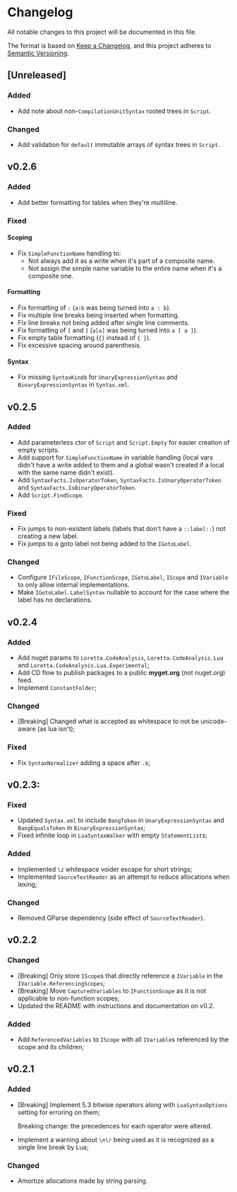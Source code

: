 # Changelog
All notable changes to this project will be documented in this file.

The format is based on [Keep a Changelog](https://keepachangelog.com/en/1.0.0/),
and this project adheres to [Semantic Versioning](https://semver.org/spec/v2.0.0.html).

## \[Unreleased\]
### Added
- Add note about non-`CompilationUnitSyntax` rooted trees in `Script`.

### Changed
- Add validation for `default` immutable arrays of syntax trees in `Script`.

## v0.2.6
### Added
- Add better formatting for tables when they're multiline.

### Fixed
#### Scoping
- Fix `SimpleFunctionName` handling to:
  - Not always add it as a write when it's part of a composite name.
  - Not assign the simple name variable to the entire name when it's a composite one.

#### Formatting
- Fix formatting of `:` (`a:b` was being turned into `a : b`).
- Fix multiple line breaks being inserted when formatting.
- Fix line breaks not being added after single line comments.
- Fix formatting of `[` and `]` (`a[a]` was being turned into `a [ a ]`).
- Fix empty table formatting (`{}` instead of `{ }`).
- Fix excessive spacing around parenthesis.

#### Syntax
- Fix missing `SyntaxKind`s for `UnaryExpressionSyntax` and `BinaryExpressionSyntax` in `Syntax.xml`.

## v0.2.5
### Added
- Add parameterless ctor of `Script` and `Script.Empty` for easier creation of empty scripts.
- Add support for `SimpleFunctionName` in variable handling (local vars didn't have a write added to them and a global wasn't created if a local with the same name didn't exist).
- Add `SyntaxFacts.IsOperatorToken`, `SyntaxFacts.IsUnaryOperatorToken` and `SyntaxFacts.IsBinaryOperatorToken`.
- Add `Script.FindScope`.

### Fixed
- Fix jumps to non-existent labels (labels that don't have a `::label::`) not creating a new label.
- Fix jumps to a goto label not being added to the `IGotoLabel`.

### Changed
- Configure `IFileScope`, `IFunctionScope`, `IGotoLabel`, `IScope` and `IVariable` to only allow internal implementations.
- Make `IGotoLabel.LabelSyntax` nullable to account for the case where the label has no declarations.

## v0.2.4
### Added
- Add nuget params to `Loretta.CodeAnalysis`, `Loretta.CodeAnalysis.Lua` and `Loretta.CodeAnalysis.Lua.Experimental`;
- Add CD flow to publish packages to a public **myget.org** (not nuget.org) feed.
- Implement `ConstantFolder`;

### Changed
- [Breaking] Changed what is accepted as whitespace to not be unicode-aware (as lua isn't);

### Fixed
- Fix `SyntaxNormalizer` adding a space after `.`s;

## v0.2.3:
### Fixed
- Updated `Syntax.xml` to include `BangToken` in `UnaryExpressionSyntax` and `BangEqualsToken` in `BinaryExpressionSyntax`;
- Fixed infinite loop in `LuaSyntaxWalker` with empty `StatementList`s;

### Added
- Implemented `\z` whitespace voider escape for short strings;
- Implemented `SourceTextReader` as an attempt to reduce allocations when lexing;

### Changed
- Removed GParse dependency (side effect of `SourceTextReader`).

## v0.2.2
### Changed
- [Breaking] Only store `IScope`s that directly reference a `IVariable` in the `IVariable.ReferencingScopes`;
- [Breaking] Move `CapturedVariables` to `IFunctionScope` as it is not applicable to non-function scopes;
- Updated the README with instructions and documentation on v0.2.

### Added
- Add `ReferencedVariables` to `IScope` with all `IVariable`s referenced by the scope and its children;

## v0.2.1
### Added
- [Breaking] Implement 5.3 bitwise operators along with `LuaSyntaxOptions` setting for erroring on them;

  Breaking change: the precedences for each operator were altered.
- Implement a warning about `\n\r` being used as it is recognized as a single line break by Lua;

### Changed
- Amortize allocations made by string parsing.
